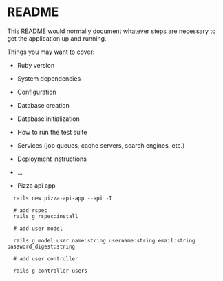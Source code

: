 # README

This README would normally document whatever steps are necessary to get the
application up and running.

Things you may want to cover:

* Ruby version

* System dependencies

* Configuration

* Database creation

* Database initialization

* How to run the test suite

* Services (job queues, cache servers, search engines, etc.)

* Deployment instructions

* ...

* Pizza api app

```
  rails new pizza-api-app --api -T

  # add rspec
  rails g rspec:install

  # add user model

  rails g model user name:string username:string email:string password_digest:string

  # add user controller

  rails g controller users
  
```
